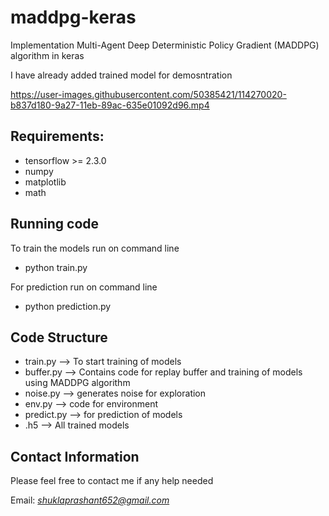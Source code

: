 # maddpg-keras
Implementation Multi-Agent Deep Deterministic Policy Gradient (MADDPG) algorithm in keras

I have already added trained model for demosntration 

https://user-images.githubusercontent.com/50385421/114270020-b837d180-9a27-11eb-89ac-635e01092d96.mp4


## Requirements:
* tensorflow >= 2.3.0
* numpy
* matplotlib
* math

## Running code
To train the models run on command line
* python train.py

For prediction run on command line
* python prediction.py

## Code Structure
* train.py --> To start training of models
* buffer.py --> Contains code for replay buffer and training of models using MADDPG algorithm
* noise.py --> generates noise for exploration
* env.py --> code for environment
* predict.py --> for prediction of models
* .h5 --> All trained models

## Contact Information
Please feel free to contact me if any help needed

Email: *shuklaprashant652@gmail.com*






